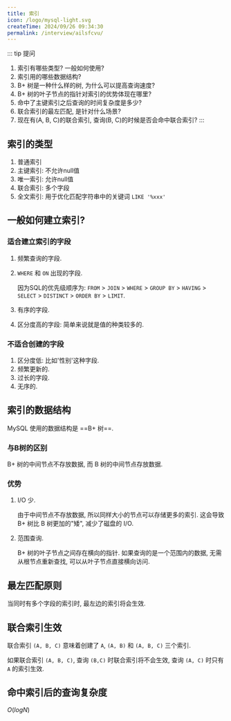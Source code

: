 ```yaml
---
title: 索引
icon: /logo/mysql-light.svg
createTime: 2024/09/26 09:34:30
permalink: /interview/ailsfcvu/
---
```

::: tip 提问
1. 索引有哪些类型? 一般如何使用?
2. 索引用的哪些数据结构?
3. B+ 树是一种什么样的树, 为什么可以提高查询速度?
4. B+ 树的叶子节点的指针对索引的优势体现在哪里?
5. 命中了主键索引之后查询的时间复杂度是多少?
6. 联合索引的最左匹配, 是针对什么场景?
7. 现在有(A, B, C)的联合索引, 查询(B, C)的时候是否会命中联合索引?
:::

## 索引的类型
1. 普通索引
2. 主键索引: 不允许null值
3. 唯一索引: 允许null值
4. 联合索引: 多个字段
5. 全文索引: 用于优化匹配字符串中的关键词 `LIKE '%xxx'`

## 一般如何建立索引?
### 适合建立索引的字段
1. 频繁查询的字段.
2. `WHERE` 和 `ON` 出现的字段.

   因为SQL的优先级顺序为: `FROM` > `JOIN` > `WHERE` > `GROUP BY` > `HAVING` > `SELECT` > `DISTINCT` > `ORDER BY` > `LIMIT`.
3. 有序的字段.
4. 区分度高的字段: 简单来说就是值的种类较多的.

### 不适合创建的字段
1. 区分度低: 比如'性别'这种字段.
2. 频繁更新的.
3. 过长的字段.
4. 无序的.

## 索引的数据结构
MySQL 使用的数据结构是 ==B+ 树==.

### 与B树的区别
B+ 树的中间节点不存放数据, 而 B 树的中间节点存放数据.

### 优势
1. I/O 少.

   由于中间节点不存放数据, 所以同样大小的节点可以存储更多的索引. 这会导致 B+ 树比 B 树更加的"矮", 减少了磁盘的 I/O.
2. 范围查询.

   B+ 树的叶子节点之间存在横向的指针. 如果查询的是一个范围内的数据, 无需从根节点重新查找, 可以从叶子节点直接横向访问.

## 最左匹配原则
当同时有多个字段的索引时, 最左边的索引将会生效.

## 联合索引生效
联合索引 `(A, B, C)` 意味着创建了 `A`, `(A, B)` 和 `(A, B, C)` 三个索引.

如果联合索引 `(A, B, C)`, 查询 `(B,C)` 时联合索引将不会生效, 查询 `(A, C)` 时只有 `A` 的索引生效.

## 命中索引后的查询复杂度
$O(logN)$
